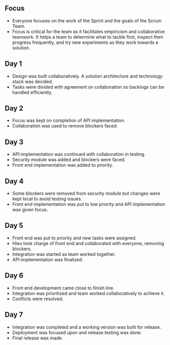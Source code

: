 ## Focus
+ Everyone focuses on the work of the Sprint and the goals of the Scrum Team.
+ Focus is critical for the team as it facilitates empiricism and collaborative teamwork. It helps a team to determine what to tackle         first, inspect their progress frequently, and try new experiments as they work towards a solution.

## Day 1
+ Design was built collaboratively. A solution architecture and technology stack was decided.
+ Tasks were divided with agreement on collaboration so backlogs can be handled efficiently.

## Day 2
+ Focus was kept on completion of API implementation.
+ Collaboration was used to remove blockers faced.

## Day 3
+ API implementation was continued with collaboration in testing.
+ Security module was added and blockers were faced.
+ Front end implementation was added to priority.

## Day 4
+ Some blockers were removed from security module but changes were kept local to avoid testing issues.
+ Front end implementation was put to low priority and API implementation was given focus.

## Day 5
+ Front end was put to priority and new tasks were assigned.
+ Hieu took charge of front end and collaborated with everyone, removing blockers.
+ Integration was started as team worked together.
+ API implementation was finalized.

## Day 6
+ Front end development came close to finish line.
+ Integration was prioritized and team worked collaboratively to achieve it. 
+ Conflicts were resolved.

## Day 7
+ Integration was completed and a working version was built for release.
+ Deployment was focused upon and release testing was done.
+ Final release was made.
